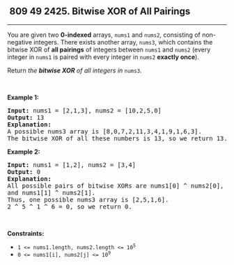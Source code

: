 <h2> 809 49
2425. Bitwise XOR of All Pairings</h2><hr><div><p>You are given two <strong>0-indexed</strong> arrays, <code>nums1</code> and <code>nums2</code>, consisting of non-negative integers. There exists another array, <code>nums3</code>, which contains the bitwise XOR of <strong>all pairings</strong> of integers between <code>nums1</code> and <code>nums2</code> (every integer in <code>nums1</code> is paired with every integer in <code>nums2</code> <strong>exactly once</strong>).</p>

<p>Return<em> the <strong>bitwise XOR</strong> of all integers in </em><code>nums3</code>.</p>

<p>&nbsp;</p>
<p><strong class="example">Example 1:</strong></p>

<pre><strong>Input:</strong> nums1 = [2,1,3], nums2 = [10,2,5,0]
<strong>Output:</strong> 13
<strong>Explanation:</strong>
A possible nums3 array is [8,0,7,2,11,3,4,1,9,1,6,3].
The bitwise XOR of all these numbers is 13, so we return 13.
</pre>

<p><strong class="example">Example 2:</strong></p>

<pre><strong>Input:</strong> nums1 = [1,2], nums2 = [3,4]
<strong>Output:</strong> 0
<strong>Explanation:</strong>
All possible pairs of bitwise XORs are nums1[0] ^ nums2[0], nums1[0] ^ nums2[1], nums1[1] ^ nums2[0],
and nums1[1] ^ nums2[1].
Thus, one possible nums3 array is [2,5,1,6].
2 ^ 5 ^ 1 ^ 6 = 0, so we return 0.
</pre>

<p>&nbsp;</p>
<p><strong>Constraints:</strong></p>

<ul>
	<li><code>1 &lt;= nums1.length, nums2.length &lt;= 10<sup>5</sup></code></li>
	<li><code>0 &lt;= nums1[i], nums2[j] &lt;= 10<sup>9</sup></code></li>
</ul>
</div>